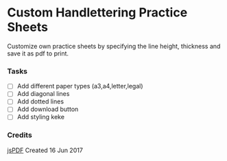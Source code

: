 # Custom Handlettering Practice Sheets
Customize own practice sheets by specifying the line height, thickness and save it as pdf to print. 

### Tasks
- [ ] Add different paper types (a3,a4,letter,legal)
- [ ] Add diagonal lines
- [ ] Add dotted lines
- [ ] Add download button
- [ ] Add styling keke

### Credits
[jsPDF](https://parall.ax/products/jspdf)
Created 16 Jun 2017